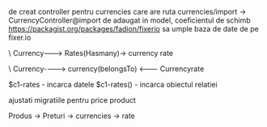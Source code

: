 de creat controller pentru currencies care are ruta currencies/import -> CurrencyController@import
de adaugat in model, coeficientul de schimb
https://packagist.org/packages/fadion/fixerio
sa umple baza de date de pe fixer.io



\ Currency---> Rates(Hasmany)-> currency rate

\ Currency----> currency(belongsTo) <--- Currencyrate

$c1-rates - incarca datele
$c1-rates() - incarca obiectul relatiei


ajustati migratiile pentru price product

Produs -> Preturi -> currencies -> rate